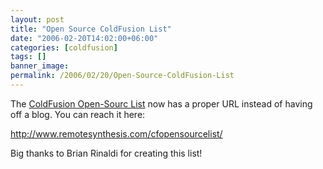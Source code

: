 ```yaml
---
layout: post
title: "Open Source ColdFusion List"
date: "2006-02-20T14:02:00+06:00"
categories: [coldfusion]
tags: []
banner_image: 
permalink: /2006/02/20/Open-Source-ColdFusion-List
---
```


The <a href="http://www.remotesynthesis.com/cfopensourcelist/">ColdFusion Open-Sourc List</a> now has a proper URL instead of having off a blog. You can reach it here:

<a href="http://www.remotesynthesis.com/cfopensourcelist/">http://www.remotesynthesis.com/cfopensourcelist/</a>

Big thanks to Brian Rinaldi for creating this list!